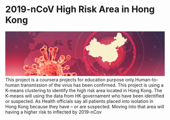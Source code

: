 # 2019-nCoV High Risk Area in Hong Kong 
![Image description](img/main.jpg)
This project is a coursera projects for education purpose only.Human-to-human transmission of the virus has been confirmed. This project is using a K-means clustering to identify the high risk area located in Hong Kong. The K-means will using the data from HK governament who have been identified or suspected. As Health officials say all patients placed into isolation in Hong Kong because they have – or are suspected. Moving into that area will having a higher risk to inflected by 2019-nCov
